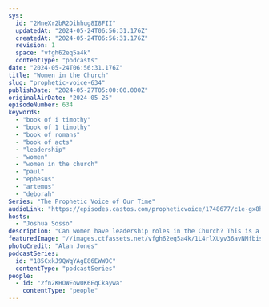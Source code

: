 ```yaml
---
sys:
  id: "2MneXr2bR2Dihhug8I8FII"
  updatedAt: "2024-05-24T06:56:31.176Z"
  createdAt: "2024-05-24T06:56:31.176Z"
  revision: 1
  space: "vfgh62eq5a4k"
  contentType: "podcasts"
date: "2024-05-24T06:56:31.176Z"
title: "Women in the Church"
slug: "prophetic-voice-634"
publishDate: "2024-05-27T05:00:00.000Z"
originalAirDate: "2024-05-25"
episodeNumber: 634
keywords:
  - "book of i timothy"
  - "book of 1 timothy"
  - "book of romans"
  - "book of acts"
  - "leadership"
  - "women"
  - "women in the church"
  - "paul"
  - "ephesus"
  - "artemus"
  - "deborah"
Series: "The Prophetic Voice of Our Time"
audioLink: "https://episodes.castos.com/propheticvoice/1748677/c1e-gx8h3mp26u06x6q-ddk8g3v7imo0-aoat9l.mp3?_gl=1*1r55nd1*_gcl_au*MTc3ODk1Mzc0Mi4xNzEwNzc3NjI3"
hosts:
  - "Joshua Sosso"
description: "Can women have leadership roles in the Church? This is a highly debated topic in the Body of Christ. In this episode, Pastor Josh breaks down several verses commonly quoted on this topic, providing the historical context involved, and explains to us why women can be and are leaders in the Kingdom of God."
featuredImage: "//images.ctfassets.net/vfgh62eq5a4k/1L4rlXUyv36avNMfbisqaD/393734299e29b839cbd614a1b8696dcd/alan-jones-OQsxdghBKrU-unsplash__1_.jpg"
photoCredit: "Alan Jones"
podcastSeries:
  id: "185CxkJ9QWqYAgE86EWWOC"
  contentType: "podcastSeries"
people:
  - id: "2fn2KHOWEow0K6EqCkaywa"
    contentType: "people"
---
```

